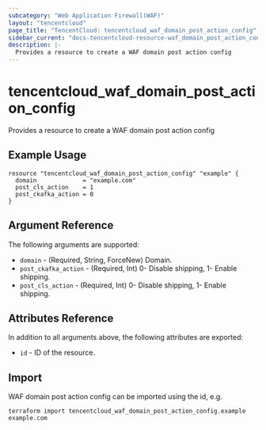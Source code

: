 ```yaml
---
subcategory: "Web Application Firewall(WAF)"
layout: "tencentcloud"
page_title: "TencentCloud: tencentcloud_waf_domain_post_action_config"
sidebar_current: "docs-tencentcloud-resource-waf_domain_post_action_config"
description: |-
  Provides a resource to create a WAF domain post action config
---
```


# tencentcloud_waf_domain_post_action_config

Provides a resource to create a WAF domain post action config

## Example Usage

```hcl
resource "tencentcloud_waf_domain_post_action_config" "example" {
  domain             = "example.com"
  post_cls_action    = 1
  post_ckafka_action = 0
}
```

## Argument Reference

The following arguments are supported:

* `domain` - (Required, String, ForceNew) Domain.
* `post_ckafka_action` - (Required, Int) 0- Disable shipping, 1- Enable shipping.
* `post_cls_action` - (Required, Int) 0- Disable shipping, 1- Enable shipping.

## Attributes Reference

In addition to all arguments above, the following attributes are exported:

* `id` - ID of the resource.



## Import

WAF domain post action config can be imported using the id, e.g.

```
terraform import tencentcloud_waf_domain_post_action_config.example example.com
```

